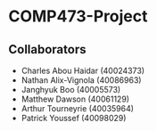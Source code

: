 # COMP473-Project

## Collaborators
* Charles Abou Haidar (40024373)
* Nathan Alix-Vignola (40086963)
* Janghyuk Boo (40005573)
* Matthew Dawson (40061129)
* Arthur Tourneyrie (40035964)
* Patrick Youssef (40098029)

